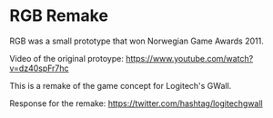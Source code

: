 # RGB Remake

RGB was a small prototype that won Norwegian Game Awards 2011.

Video of the original protoype:
https://www.youtube.com/watch?v=dz40spFr7hc

This is a remake of the game concept for Logitech's GWall.

Response for the remake:
https://twitter.com/hashtag/logitechgwall
